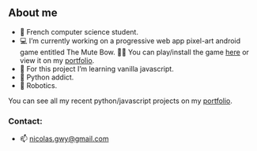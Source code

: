 ## About me

-   📖 French computer science student.
-   💻 I’m currently working on a progressive web app pixel-art android game entitled The Mute Bow. 🧟‍♂️ You can play/install the game [here](https://the-mute-bow.github.io) or view it on my [portfolio](https://iconejey.github.io/#the-mute-bow-page).
-   🌱 For this project I’m learning vanilla javascript.
-   🐍 Python addict.
-   🤖 Robotics.

You can see all my recent python/javascript projects on my [portfolio](https://iconejey.github.io).

### Contact:

-   📫 nicolas.gwy@gmail.com
